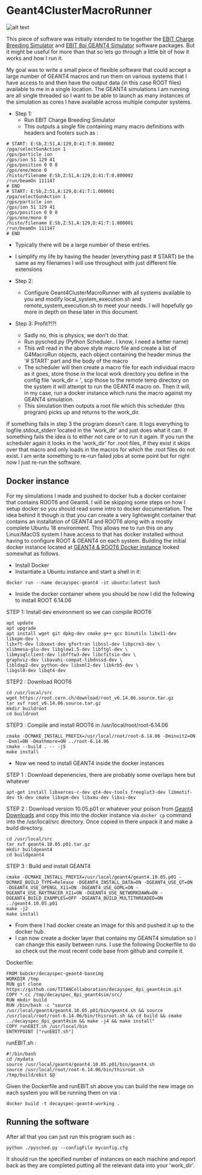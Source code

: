 # Geant4ClusterMacroRunner

![alt text]("https://github.com/TITANCollaboration/Geant4ClusterMacroRunner/blob/master/images/simulationstack.png" "Simulation Stack")

This piece of software was initially intended to tie together the [EBIT Charge Breeding Simulator](https://github.com/TITANCollaboration/ebitsim) and [EBIT 8pi GEANT4 Simulator](https://github.com/TITANCollaboration/decayspec_8pi_geant4sim) software packages.  But it might be useful for more than that so lets go through a little bit of how it works and how I run it.

My goal was to write a small piece of flexible software that could accept a large number of GEANT4 macros and run them on various systems that I have access to and then have the output data (in this case ROOT files) available to me in a single location.  The GEANT4 simulations I am running are all single threaded so I want to be able to launch as many instances of the simulation as cores I have available across multiple computer systems.

* Step 1:
  * Run EBIT Charge Breeding Simulator
  * This outputs a single file containing many macro definitions with headers and footers such as :
```
# START: E:Sb,Z:51,A:129,Q:41:T:0.800002
/pga/selectGunAction 1
/gps/particle ion
/gps/ion 51 129 41
/gps/position 0 0 0
/gps/ene/mono 0
/histo/filename E:Sb,Z:51,A:129,Q:41:T:0.800002
/run/beamOn 111147
# END
# START: E:Sb,Z:51,A:129,Q:41:T:1.000001
/pga/selectGunAction 1
/gps/particle ion
/gps/ion 51 129 41
/gps/position 0 0 0
/gps/ene/mono 0
/histo/filename E:Sb,Z:51,A:129,Q:41:T:1.000001
/run/beamOn 111147
# END
```
  * Typically there will be a large number of these entries.  
  * I simplify my life by having the header (everything past # START) be the same as my filenames I will use throughout with just different file extensions

* Step 2:
  * Configure Geant4ClusterMacroRunner with all systems available to you and modify local_system_execution.sh and remote_system_execution.sh to meet your needs.  I will hopefully go more in depth on these later in this document.

* Step 3: Profit?!?!
  * Sadly no, this is physics, we don't do that.  
  * Run pysched.py (Python Scheduler.. I know, I need a better name)
  * This will read in the above style macro file and create a list of G4MacroRun objects, each object containing the header minus the '# START' part and the body of the macro
  * The scheduler will then create a macro file for each individual macro as it goes, store those in the local work directory you define in the config file 'work_dir = ', scp those to the remote temp directory on the system it will attempt to run the GEANT4 macro on.  Then it will, in my case, run a docker instance which runs the macro against my GEANT4 simulation.
  * This simulation then outputs a root file which this scheduler (this program) picks up and returns to the work_dir.

If something fails in step 3 the program doesn't care.  It logs everything to logfile.stdout_stderr located in the 'work_dir' and just does what it can.  If something fails the idea is to either not care or to run it again.  If you run the scheduler again it looks in the 'work_dir' for .root files, if they exist it skips over that macro and only loads in the macros for which the .root files do not exist.  I am write something to re-run failed jobs at some point but for right now I just re-run the software.  

## Docker instance

For my simulations I made and pushed to docker hub a docker container that contains ROOT6 and Geant4.  I will be skipping some steps on how I setup docker so you should read some intro to docker documentation.  The idea behind it though is that you can create a very lightweight container that contains an installation of GEANT4 and ROOT6 along with a mostly complete Ubuntu 18 environment.  This allows me to run this on any Linux/MacOS system I have access to that has docker installed without having to configure ROOT & GEANT4 on each system.  Building the initial docker instance located at [GEANT4 & ROOT6 Docker instance](https://hub.docker.com/repository/docker/bobskr/decayspec-geant4-baseimg) looked somewhat as follows.

*  Install Docker  
*  Instantiate a Ubuntu instance and start a shell in it:
```
docker run --name decayspec-geant4 -it ubuntu:latest bash
```
*  Inside the docker container where you should be now I did the following to install ROOT 6.14.06

STEP 1:  Install dev environment so we can compile ROOT6
```
apt update
apt upgrade
apt install wget git dpkg-dev cmake g++ gcc binutils libx11-dev libxpm-dev \
libxft-dev libxext-dev gfortran libssl-dev libpcre3-dev \
xlibmesa-glu-dev libglew1.5-dev libftgl-dev \
libmysqlclient-dev libfftw3-dev libcfitsio-dev \
graphviz-dev libavahi-compat-libdnssd-dev \
libldap2-dev python-dev libxml2-dev libkrb5-dev \
libgsl0-dev libqt4-dev
```
STEP2 : Download ROOT6
```
cd /usr/local/src
wget https://root.cern.ch/download/root_v6.14.06.source.tar.gz
tar xvf root_v6.14.06.source.tar.gz
mkdir buildroot
cd buildroot
```
STEP3 : Compile and install ROOT6 in /usr/local/root/root-6.14.06
```
cmake -DCMAKE_INSTALL_PREFIX=/usr/local/root/root-6.14.06 -Dminuit2=ON -Dxml=ON -Dmathmore=ON ../root-6.14.06
cmake --build . -- -j5
make install
```

*  Now we need to install GEANT4 inside the docker instances

STEP 1 : Download depenencies, there are probably some overlaps here but whatever
```
apt-get install libxerces-c-dev qt4-dev-tools freeglut3-dev libmotif-dev tk-dev cmake libxpm-dev libxmu-dev libxi-dev
```
STEP 2 : Download version 10.05.p01 or whatever your poison from [Geant4 Downloads](http://geant4.web.cern.ch/support/download_archive) and copy this into the docker instance via `docker cp` command into the /usr/local/src directory.  Once copied in there unpack it and make a build directory.

```
cd /usr/local/src
tar xvf geant4.10.05.p01.tar.gz
mkdir buildgeant4
cd buildgeant4
```
STEP 3 : Build and install GEANT4
```
cmake -DCMAKE_INSTALL_PREFIX=/usr/local/geant4/geant4.10.05.p01 -DCMAKE_BUILD_TYPE=Release -DGEANT4_INSTALL_DATA=ON -DGEANT4_USE_QT=ON -DGEANT4_USE_OPENGL_X11=ON -DGEANT4_USE_GDML=ON -DGEANT4_USE_RAYTRACER_X11=ON -DGEANT4_USE_NETWORKDAWN=ON -DGEANT4_BUILD_EXAMPLES=OFF -DGEANT4_BUILD_MULTITHREADED=ON ../geant4.10.05.p01
make -j2
make install
```
  * From there I had docker create an image for this and pushed it up to the docker hub.
  * I can now create a docker layer that contains my GEANT4 simulation so I can change this easily between runs.  I use the following Dockerfile to do so check out the most recent code base from github and compile it.

Dockerfile:
```
FROM bobskr/decayspec-geant4-baseimg
WORKDIR /tmp
RUN git clone https://github.com/TITANCollaboration/decayspec_8pi_geant4sim.git
COPY *.cc /tmp/decayspec_8pi_geant4sim/src/
RUN mkdir build
RUN /bin/bash -c "source /usr/local/geant4/geant4.10.05.p01/bin/geant4.sh && source /usr/local/root/root-6.14.06/bin/thisroot.sh && cd build && cmake ../decayspec_8pi_geant4sim && make -j4 && make install"
COPY runEBIT.sh /usr/local/bin
ENTRYPOINT ["runEBIT.sh"]
```

runEBIT.sh :
```
#!/bin/bash
cd /mydata
source /usr/local/geant4/geant4.10.05.p01/bin/geant4.sh
source /usr/local/root/root-6.14.06/bin/thisroot.sh
/tmp/build/ebit $@
```
Given the Dockerfile and runEBIT.sh above you can build the new image on each system you will be running them on via :
```
docker build -t decayspec-geant4-working .
```

## Running the software

After all that you can just run this program such as :

```
python ./pysched.py --configFile myconfig.cfg
```
It should run the specified number of instances on each machine and report back as they are completed putting all the relevant data into your 'work_dir'.
